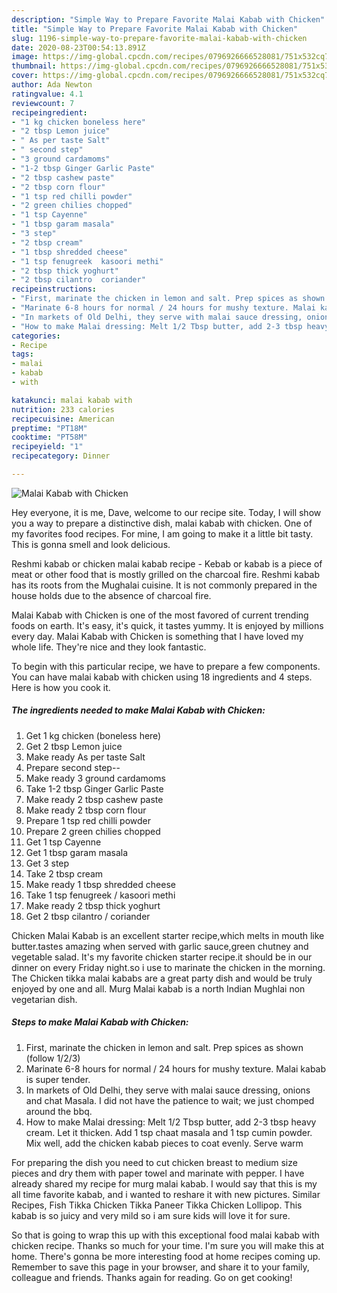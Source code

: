 ```yaml
---
description: "Simple Way to Prepare Favorite Malai Kabab with Chicken"
title: "Simple Way to Prepare Favorite Malai Kabab with Chicken"
slug: 1196-simple-way-to-prepare-favorite-malai-kabab-with-chicken
date: 2020-08-23T00:54:13.891Z
image: https://img-global.cpcdn.com/recipes/0796926666528081/751x532cq70/malai-kabab-with-chicken-recipe-main-photo.jpg
thumbnail: https://img-global.cpcdn.com/recipes/0796926666528081/751x532cq70/malai-kabab-with-chicken-recipe-main-photo.jpg
cover: https://img-global.cpcdn.com/recipes/0796926666528081/751x532cq70/malai-kabab-with-chicken-recipe-main-photo.jpg
author: Ada Newton
ratingvalue: 4.1
reviewcount: 7
recipeingredient:
- "1 kg chicken boneless here"
- "2 tbsp Lemon juice"
- " As per taste Salt"
- " second step"
- "3 ground cardamoms"
- "1-2 tbsp Ginger Garlic Paste"
- "2 tbsp cashew paste"
- "2 tbsp corn flour"
- "1 tsp red chilli powder"
- "2 green chilies chopped"
- "1 tsp Cayenne"
- "1 tbsp garam masala"
- "3 step"
- "2 tbsp cream"
- "1 tbsp shredded cheese"
- "1 tsp fenugreek  kasoori methi"
- "2 tbsp thick yoghurt"
- "2 tbsp cilantro  coriander"
recipeinstructions:
- "First, marinate the chicken in lemon and salt. Prep spices as shown (follow 1/2/3)"
- "Marinate 6-8 hours for normal / 24 hours for mushy texture. Malai kabab is super tender."
- "In markets of Old Delhi, they serve with malai sauce dressing, onions and chat Masala. I did not have the patience to wait; we just chomped around the bbq."
- "How to make Malai dressing: Melt 1/2 Tbsp butter, add 2-3 tbsp heavy cream. Let it thicken. Add 1 tsp chaat masala and 1 tsp cumin powder. Mix well, add the chicken kabab pieces to coat evenly. Serve warm"
categories:
- Recipe
tags:
- malai
- kabab
- with

katakunci: malai kabab with 
nutrition: 233 calories
recipecuisine: American
preptime: "PT18M"
cooktime: "PT58M"
recipeyield: "1"
recipecategory: Dinner

---
```



![Malai Kabab with Chicken](https://img-global.cpcdn.com/recipes/0796926666528081/751x532cq70/malai-kabab-with-chicken-recipe-main-photo.jpg)

Hey everyone, it is me, Dave, welcome to our recipe site. Today, I will show you a way to prepare a distinctive dish, malai kabab with chicken. One of my favorites food recipes. For mine, I am going to make it a little bit tasty. This is gonna smell and look delicious.

Reshmi kabab or chicken malai kabab recipe - Kebab or kabab is a piece of meat or other food that is mostly grilled on the charcoal fire. Reshmi kabab has its roots from the Mughalai cuisine. It is not commonly prepared in the house holds due to the absence of charcoal fire.

Malai Kabab with Chicken is one of the most favored of current trending foods on earth. It's easy, it's quick, it tastes yummy. It is enjoyed by millions every day. Malai Kabab with Chicken is something that I have loved my whole life. They're nice and they look fantastic.


To begin with this particular recipe, we have to prepare a few components. You can have malai kabab with chicken using 18 ingredients and 4 steps. Here is how you cook it.

<!--inarticleads1-->

##### The ingredients needed to make Malai Kabab with Chicken:

1. Get 1 kg chicken (boneless here)
1. Get 2 tbsp Lemon juice
1. Make ready  As per taste Salt
1. Prepare  second step--
1. Make ready 3 ground cardamoms
1. Take 1-2 tbsp Ginger Garlic Paste
1. Make ready 2 tbsp cashew paste
1. Make ready 2 tbsp corn flour
1. Prepare 1 tsp red chilli powder
1. Prepare 2 green chilies chopped
1. Get 1 tsp Cayenne
1. Get 1 tbsp garam masala
1. Get 3 step
1. Take 2 tbsp cream
1. Make ready 1 tbsp shredded cheese
1. Take 1 tsp fenugreek / kasoori methi
1. Make ready 2 tbsp thick yoghurt
1. Get 2 tbsp cilantro / coriander


Chicken Malai Kabab is an excellent starter recipe,which melts in mouth like butter.tastes amazing when served with garlic sauce,green chutney and vegetable salad. It&#39;s my favorite chicken starter recipe.it should be in our dinner on every Friday night.so i use to marinate the chicken in the morning. The Chicken tikka malai kababs are a great party dish and would be truly enjoyed by one and all. Murg Malai kabab is a north Indian Mughlai non vegetarian dish. 

<!--inarticleads2-->

##### Steps to make Malai Kabab with Chicken:

1. First, marinate the chicken in lemon and salt. Prep spices as shown (follow 1/2/3)
1. Marinate 6-8 hours for normal / 24 hours for mushy texture. Malai kabab is super tender.
1. In markets of Old Delhi, they serve with malai sauce dressing, onions and chat Masala. I did not have the patience to wait; we just chomped around the bbq.
1. How to make Malai dressing: Melt 1/2 Tbsp butter, add 2-3 tbsp heavy cream. Let it thicken. Add 1 tsp chaat masala and 1 tsp cumin powder. Mix well, add the chicken kabab pieces to coat evenly. Serve warm


For preparing the dish you need to cut chicken breast to medium size pieces and dry them with paper towel and marinate with pepper. I have already shared my recipe for murg malai kabab. I would say that this is my all time favorite kabab, and i wanted to reshare it with new pictures. Similar Recipes, Fish Tikka Chicken Tikka Paneer Tikka Chicken Lollipop. This kabab is so juicy and very mild so i am sure kids will love it for sure. 

So that is going to wrap this up with this exceptional food malai kabab with chicken recipe. Thanks so much for your time. I'm sure you will make this at home. There's gonna be more interesting food at home recipes coming up. Remember to save this page in your browser, and share it to your family, colleague and friends. Thanks again for reading. Go on get cooking!
